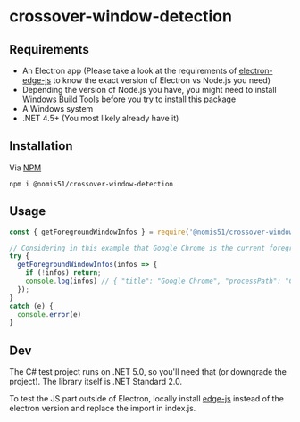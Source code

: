 # crossover-window-detection
## Requirements
- An Electron app (Please take a look at the requirements of [electron-edge-js](https://www.npmjs.com/package/electron-edge-js) to know the exact version of Electron vs Node.js you need)
- Depending the version of Node.js you have, you might need to install [Windows Build Tools](https://www.npmjs.com/package/windows-build-tools) before you try to install this package
- A Windows system
- .NET 4.5+ (You most likely already have it)

## Installation
Via [NPM](https://www.npmjs.com/package/@nomis51/crossover-window-detection)

`npm i @nomis51/crossover-window-detection`

## Usage

```js
const { getForegroundWindowInfos } = require('@nomis51/crossover-window-detection');

// Considering in this example that Google Chrome is the current foreground window
try {
  getForegroundWindowInfos(infos => {
    if (!infos) return;
    console.log(infos) // { "title": "Google Chrome", "processPath": "C:\Program Files\Google Chrome\bin\chrome.exe" }
  });
}
catch (e) {
  console.error(e)
}
```

## Dev
The C# test project runs on .NET 5.0, so you'll need that (or downgrade the project).
The library itself is .NET Standard 2.0.

To test the JS part outside of Electron, locally install [edge-js](https://www.npmjs.com/package/edge-js) instead of the electron version and replace the import in index.js.
